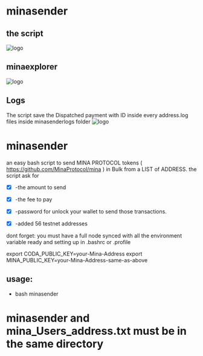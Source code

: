 # minasender
## the script
![logo](https://i.postimg.cc/26qDJK34/Mina-Protocol-Sender.png)

## minaexplorer
![logo](https://i.postimg.cc/MKHyL0Yz/Mina-Protocol-Sender2.png)

## Logs
The script save the Dispatched payment with ID inside every address.log files inside minasenderlogs folder
![logo](https://i.postimg.cc/TPfJYKbw/Mina-Protocol-Sender-Logs.png)





# minasender
an easy bash script to send  MINA PROTOCOL tokens ( https://github.com/MinaProtocol/mina ) in Bulk from a LIST of ADDRESS.
the script ask for

- [x] -the amount to send

- [x] -the fee to pay

- [x] -password for unlock your wallet to send those transactions.

- [x] -added 56 testnet addresses

dont forget: you must have a full node synced with all the environment variable ready and setting up in .bashrc or .profile

export CODA_PUBLIC_KEY=your-Mina-Address
export MINA_PUBLIC_KEY=your-Mina-Address-same-as-above

## usage:
- bash minasender

# minasender and mina_Users_address.txt must be in the same directory
